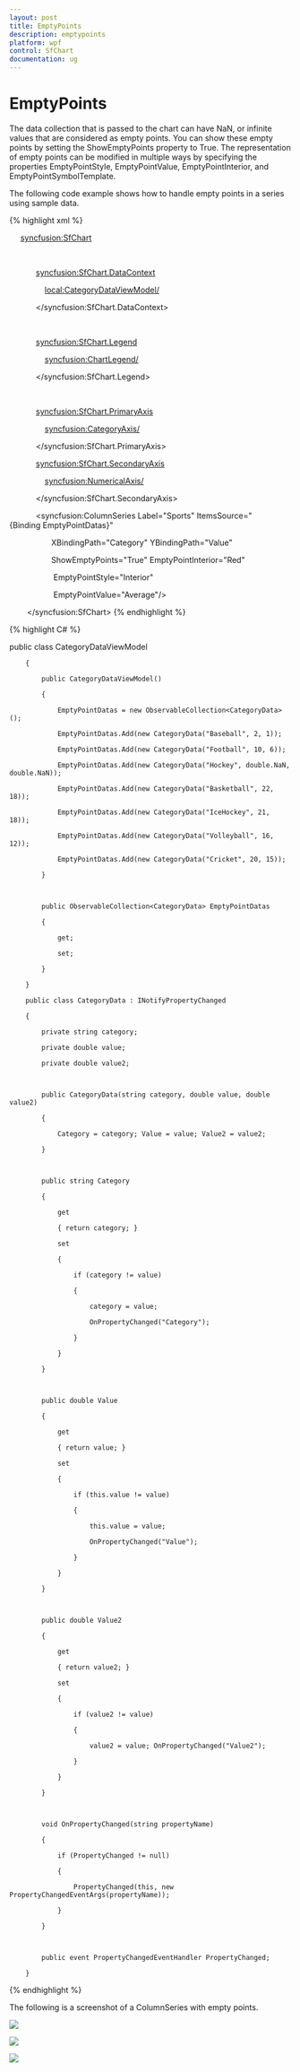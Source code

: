 ```yaml
---
layout: post
title: EmptyPoints
description: emptypoints
platform: wpf
control: SfChart
documentation: ug
---
```


# EmptyPoints

The data collection that is passed to the chart can have NaN, or infinite values that are considered as empty points. You can show these empty points by setting the ShowEmptyPoints property to True. The representation of empty points can be modified in multiple ways by specifying the properties EmptyPointStyle, EmptyPointValue, EmptyPointInterior, and EmptyPointSymbolTemplate.

The following code example shows how to handle empty points in a series using sample data.

{% highlight xml %}

     <syncfusion:SfChart>



            <!-- Assign datacontext object for the Chart-->

            <syncfusion:SfChart.DataContext>

                <local:CategoryDataViewModel/>

            </syncfusion:SfChart.DataContext>



            <!-- Add Legend to the Chart-->

            <syncfusion:SfChart.Legend>

                <syncfusion:ChartLegend/>

            </syncfusion:SfChart.Legend>



            <!-- Add Axes to the Chart-->

            <syncfusion:SfChart.PrimaryAxis>

                <syncfusion:CategoryAxis/>

            </syncfusion:SfChart.PrimaryAxis>

            <syncfusion:SfChart.SecondaryAxis>

                <syncfusion:NumericalAxis/>

            </syncfusion:SfChart.SecondaryAxis>



<!-- Add ColumnSeries to the Chart-->

            <syncfusion:ColumnSeries Label="Sports" ItemsSource="{Binding EmptyPointDatas}"

                   XBindingPath="Category" YBindingPath="Value"

                   ShowEmptyPoints="True" EmptyPointInterior="Red"

                    EmptyPointStyle="Interior"

                    EmptyPointValue="Average"/>

        </syncfusion:SfChart>
{% endhighlight %}


{% highlight C# %}

public class CategoryDataViewModel

        {

            public CategoryDataViewModel()

            {

                EmptyPointDatas = new ObservableCollection<CategoryData>();

                EmptyPointDatas.Add(new CategoryData("Baseball", 2, 1));

                EmptyPointDatas.Add(new CategoryData("Football", 10, 6));

                EmptyPointDatas.Add(new CategoryData("Hockey", double.NaN, double.NaN));

                EmptyPointDatas.Add(new CategoryData("Basketball", 22, 18));

                EmptyPointDatas.Add(new CategoryData("IceHockey", 21, 18));

                EmptyPointDatas.Add(new CategoryData("Volleyball", 16, 12));

                EmptyPointDatas.Add(new CategoryData("Cricket", 20, 15));

            }



            public ObservableCollection<CategoryData> EmptyPointDatas

            {

                get;

                set;

            }

        }

        public class CategoryData : INotifyPropertyChanged

        {

            private string category;

            private double value;

            private double value2;



            public CategoryData(string category, double value, double value2)

            {

                Category = category; Value = value; Value2 = value2;

            }



            public string Category

            {

                get

                { return category; }

                set

                {

                    if (category != value)

                    {

                        category = value;

                        OnPropertyChanged("Category");

                    }

                }

            }



            public double Value

            {

                get

                { return value; }

                set

                {

                    if (this.value != value)

                    {

                        this.value = value;

                        OnPropertyChanged("Value");

                    }

                }

            }



            public double Value2

            {

                get

                { return value2; }

                set

                {

                    if (value2 != value)

                    {

                        value2 = value; OnPropertyChanged("Value2");

                    }

                }

            }



            void OnPropertyChanged(string propertyName)

            {

                if (PropertyChanged != null)

                {

                    PropertyChanged(this, new PropertyChangedEventArgs(propertyName));

                }

            }



            public event PropertyChangedEventHandler PropertyChanged;

        }

{% endhighlight %}

The following is a screenshot of a ColumnSeries with empty points.

![](EmptyPoints_images/EmptyPoints_img1.png)



![](EmptyPoints_images/EmptyPoints_img2.png)



![](EmptyPoints_images/EmptyPoints_img3.png)



